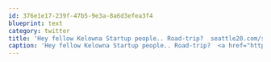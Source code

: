 ```yaml
---
id: 376e1e17-239f-47b5-9e3a-8a6d3efea3f4
blueprint: text
category: twitter
title: 'Hey fellow Kelowna Startup people.. Road-trip?  seattle20.com/startupday/'
caption: 'Hey fellow Kelowna Startup people.. Road-trip?  <a href="http://www.seattle20.com/startupday/" title="http://www.seattle20.com/startupday/" class="link link_untco">seattle20.com/startupday/</a>'
---
```

